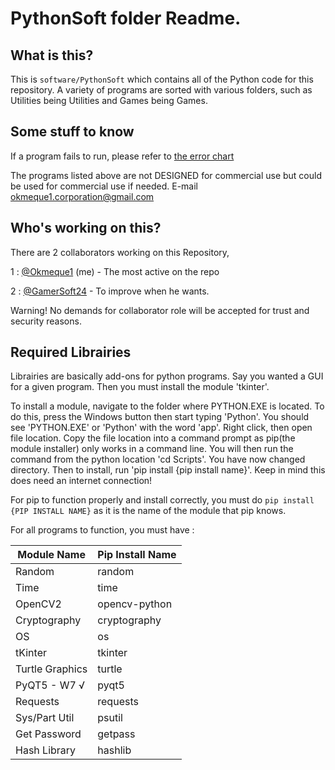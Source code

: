 # PythonSoft folder Readme.

## What is this?

This is `software/PythonSoft` which contains all of the Python code for this repository. A variety of programs are sorted with various folders, such as Utilities being Utilities and Games being Games. 

## Some stuff to know

If a program fails to run, please refer to [the error chart](https://github.com/Okmeque1/software/blob/main/PythonSoft/errors.md)

The programs listed above are not DESIGNED for commercial use but could be used for commercial use if needed. E-mail okmeque1.corporation@gmail.com

## Who's working on this?

There are 2 collaborators working on this Repository,

1 : [@Okmeque1](https://github.com/Okmeque1) (me) - The most active on the repo

2 : [@GamerSoft24](https://github.com/GamerSoft24) - To improve when he wants.

Warning! No demands for collaborator role will be accepted for trust and security reasons.

## Required Librairies

Librairies are basically add-ons for python programs. Say you wanted a GUI for a given program. Then you must install the module 'tkinter'. 

To install a module, navigate to the folder where PYTHON.EXE is located. To do this, press the Windows button then start typing 'Python'. You should see 'PYTHON.EXE' or 'Python' with the word 'app'. Right click, then open file location. Copy the file location into a command prompt as pip(the module installer) only works in a command line. You will then run the command from the python location 'cd Scripts'. You have now changed directory. Then to install, run 'pip install {pip install name}'. Keep in mind this does need an internet connection!

For pip to function properly and install correctly, you must do `pip install {PIP INSTALL NAME}` as it is the name of the module that pip knows.

For all programs to function, you must have : 

| Module Name    |  Pip Install Name     |
| -------------- | --------------------- |
| Random         | random                |
| Time           | time                  |
| OpenCV2        | opencv-python         |
| Cryptography   | cryptography          |
| OS             | os                    |
| tKinter        | tkinter               |
| Turtle Graphics| turtle                |
| PyQT5 - W7 √   | pyqt5                 |
| Requests       | requests              |
| Sys/Part Util  | psutil                |
| Get Password   | getpass               |
| Hash Library   | hashlib               |
